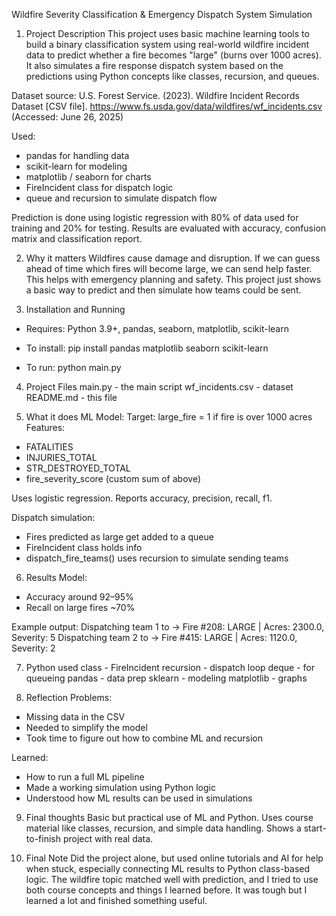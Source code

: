 
Wildfire Severity Classification & Emergency Dispatch System Simulation

1. Project Description
This project uses basic machine learning tools to build a binary classification system using real-world wildfire incident data to predict whether a fire becomes "large" (burns over 1000 acres). It also simulates a fire response dispatch system based on the predictions using Python concepts like classes, recursion, and queues.

Dataset source:
U.S. Forest Service. (2023). Wildfire Incident Records Dataset [CSV file].
https://www.fs.usda.gov/data/wildfires/wf_incidents.csv (Accessed: June 26, 2025)

Used:
- pandas for handling data
- scikit-learn for modeling
- matplotlib / seaborn for charts
- FireIncident class for dispatch logic
- queue and recursion to simulate dispatch flow

Prediction is done using logistic regression with 80% of data used for training and 20% for testing. Results are evaluated with accuracy, confusion matrix and classification report.

2. Why it matters
Wildfires cause damage and disruption. If we can guess ahead of time which fires will become large, we can send help faster. This helps with emergency planning and safety. This project just shows a basic way to predict and then simulate how teams could be sent.

3. Installation and Running
- Requires: Python 3.9+, pandas, seaborn, matplotlib, scikit-learn
- To install:
pip install pandas matplotlib seaborn scikit-learn

- To run:
python main.py

4. Project Files
main.py - the main script
wf_incidents.csv - dataset
README.md - this file

5. What it does
ML Model:
Target: large_fire = 1 if fire is over 1000 acres
Features:
- FATALITIES
- INJURIES_TOTAL
- STR_DESTROYED_TOTAL
- fire_severity_score (custom sum of above)

Uses logistic regression. Reports accuracy, precision, recall, f1.

Dispatch simulation:
- Fires predicted as large get added to a queue
- FireIncident class holds info
- dispatch_fire_teams() uses recursion to simulate sending teams

6. Results
Model:
- Accuracy around 92–95%
- Recall on large fires ~70%

Example output:
Dispatching team 1 to -> Fire #208: LARGE | Acres: 2300.0, Severity: 5
Dispatching team 2 to -> Fire #415: LARGE | Acres: 1120.0, Severity: 2

7. Python used
class - FireIncident
recursion - dispatch loop
deque - for queueing
pandas - data prep
sklearn - modeling
matplotlib - graphs

8. Reflection
Problems:
- Missing data in the CSV
- Needed to simplify the model
- Took time to figure out how to combine ML and recursion

Learned:
- How to run a full ML pipeline
- Made a working simulation using Python logic
- Understood how ML results can be used in simulations

9. Final thoughts
Basic but practical use of ML and Python. Uses course material like classes, recursion, and simple data handling. Shows a start-to-finish project with real data.

10. Final Note
Did the project alone, but used online tutorials and AI for help when stuck, especially connecting ML results to Python class-based logic. The wildfire topic matched well with prediction, and I tried to use both course concepts and things I learned before. It was tough but I learned a lot and finished something useful.

